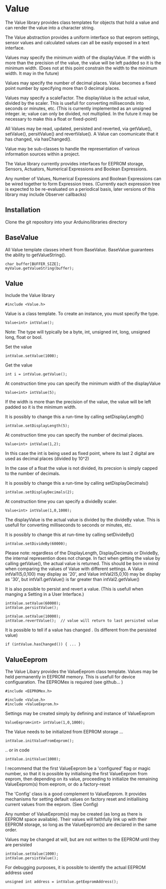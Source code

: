 # Value

The Value library provides class templates for objects that hold a value and can render the value into a character string.

The Value abstraction provides a uniform interface so that eeprom settings, sensor values and calculated values can all be easily exposed in a text interface.

Values may specify the minimum width of the displayValue. If the width is more than the precision of the value, the value will be left padded so it is the minimum width.
(Does not at this point constrain the width to the minimum width. It may in the future)

Values may specify the number of decimal places. Value<int> becomes a fixed point number by specifying more than 0 decimal places.

Values may specify a scaleFactor. The displayValue is the actual value, divided by the scaler. This is usefull for converting milliseconds into seconds or minutes, etc.
(This is currently implemented as an unsigned integer. ie; value can only be divided, not multiplied. In the future it may be necessary to make this a float or fixed-point)

All Values may be read, updated, persisted and reverted, via getValue(), setValue(), persitValue() and revertValue(). A Value can coomunicate that it has changed, via hasChanged().

Value may be sub-classes to handle the representation of various information sources within a project. 

The Value library currently provides interfaces for EEPROM storage, Sensors, Actuators, Numerical Expressions and Boolean Expressions.

Any number of Values, Numerical Expressions and Boolean Expressions can be wired together to form Expression trees.
(Currently each expression tree is expected to be re-evaluated on a periodical basis, later versions of this library may include Observer callbacks)


## Installation

Clone the git repository into your Arduino/libraries directory


## BaseValue

All Value template classes inherit from BaseValue. BaseValue guarantees the ability to getValueString().

```
char buffer[BUFFER_SIZE];
myValue.getValueString(buffer);
```


## Value

Include the Value library
```
#include <Value.h>
```

Value is a class template. To create an instance, you must specify the type.
```
Value<int> intValue();
```
Note: The type will typically be a byte, int, unsigned int, long, unsigned long, float or bool.


Set the value
```
intValue.setValue(1000);
```

Get the value
```
int i = intValue.getValue();
```

At construction time you can specify the minimum width of the displayValue
```
Value<int> intValue(5);
```
If the width is more than the precision of the value, the value will be left padded so it is the minimum width.

It is possibly to change this a run-time by calling setDisplayLength()
```
intValue.setDisplayLength(5);
```

At construction time you can specify the number of decimal places.
```
Value<int> intValue(1,2);
```
In this case the int is being used as fixed point, where its last 2 digital are used as decimal places  (divided by 10^2)

In the case of a float the value is not divided, its precsion is simply capped to the number of decimals.

It is possibly to change this a run-time by calling setDisplayDecimals()
```
intValue.setDisplayDecimals(2);
```

At construction time you can specify a divideBy scaler.
```
Value<int> intValue(1,0,1000);
```
The displayValue is the actual value is divided by the divideBy value. This is usefull for converting milliseconds to seconds or minutes, etc.

It is possibly to change this at run-time by calling setDivideBy()
```
intValue.setDivideBy(60000);
```

Please note: regardless of the DisplayLength, DisplayDecimals or DivideBy, the internal represention does not change. In fact when getting the value by calling getValue(), the actual value is returned. 
This should be born in mind when comparing the values of Value<int> with different settings. A Value<int> intVal1(5,0,100) may display as '20', and  Value<int> intVal2(5,0,10) may be display as '30', 
but intVal1.getValue() is far greater than intVal2.getValue()


It is also possible to persist and revert a value. (This is usefull when manging a Setting in a User Interface.)
```
intValue.setValue(60000);
intValue.persistValue();
```

```
intValue.setValue(10000);
intValue.revertValue();  // value will return to last persisted value
```

It is possible to tell if a value has changed . (Is different from the persisted value)
```
if (intValue.hasChanged()) { ... }
```


## ValueEeprom

The Value Libary provides the ValueEeprom class template. Values may be held permanently in EEPROM memory. This is usefull for device configuaration.
The EEPROMex is required (see github... )

```
#include <EEPROMex.h>

#include <Value.h>
#include <ValueEeprom.h>
```

Settings may be created simply by defining and instance of ValueEeprom<T>
```
ValueEeprom<int> intValue(1,0,1000);
```

The Value needs to be initialized from EEPROM storage ...
```
intValue.initValueFromEeprom();
```

.. or in code
```
intValue.initValue(1000);
```

I recommend that the first ValueEeprom be a 'configured' flag or magic number, so that it is possible by initialising the first ValueEeprom from eeprom, 
then depending on its value, proceeding to initialize the remaining ValueEeprom(s) from eeprom, or do a factory-reset

The 'Config' class is a good complement to ValueEeprom. It provides mechanisms for setting default values on factory reset and initiallising current values from the eeprom.
(See Config)


Any number of ValueEeprom(s) may be created (as long as there is EEPROM space available). 
Their values will faithfully link up with their EEPROM storage, so long as the ValueEeprom(s) are declared in the same order.


Values may be changed at will, but are not written to the EEPROM until they are persisted
```
intValue.setValue(1000);
intValue.persistValue();
```

For debugging purposes, it is possible to identify the actual EEPROM address used
```
unsigned int address = intValue.getEepromAddress();
```

